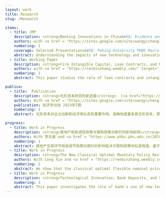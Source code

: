 ```yaml
---
layout: work
title: Research
slug: /Research

items:
  - title: JMP 
    description: <strong>Banking Innovations in China&#58; Evidence and Welfare Implications</strong> [<a href="https://papers.ssrn.com/sol3/papers.cfm?abstract_id=4617083" target="_blank">SSRN link</a>]  
    authors: with <a href = "https://sites.google.com/site/wangyicheng1192/" target="_blank">Yicheng Wang</a> and <a href = "https://xuzhiwei09.wixsite.com/econ/research" target="_blank">Zhiwei Xu</a> 
    numbering: 1
    coverage: Selected Presentations&#58; Peking University PHBS Macro-Finance Reading Group; 7th Peking-NUS Annual conference; Sargent Institute of Quantitative Economics and Finance Workshop; 6th China and Development Annual Conference (Shanghai Jiao Tong U) 2023; CICM 2023; CFRC 2023
    abstract: Understanding the impacts of new technology and innovations on the banking sector is important and of growing interest. However, there is limited research on the detailed channels of the impacts, and consequently, the evaluations for the aggregate welfare implications. We contribute both empirically and quantitatively. We use bank panel dataset and construct a new measure of overall banking innovations to document that banking innovations can reduce marginal net costs, which improve efficiency and may unintended increase bank risk-taking. We show the finding is quite robust under a battery of checks. In a new structural, quantitative model, banks with heterogeneous capital choose investment in innovation and also risky lending, face regulations on the capital requirement and have limited liability. When aggregate new technology improves, it can reduce financial intermediation costs and social deadweight loss; however, it will also change the bank's risk consideration and increases moral hazard when the cost is largely reduced. We also find several other new implications for R\&D investment credit policy and Capital Requirement policy.
  - title: Working Paper
    description: <strong>Firm Intangible Capital, Loan Contracts, and Monetary Policy</strong> [<a href="./assets/Intancutoff_2023slides.pdf" target="_blank">slides</a>] 
    authors: with <a href = "https://renbinzhang.weebly.com/" target="_blank">Renbin Zhang</a>
    numbering: 2  
    abstract: This paper studies the role of loan contracts and intangible capital on the transmission of monetary policy to firm-level investment. Using US non-financial firm-level data, we find that, for a subsample of firms with loan covenants, the investment of firms with relatively more intangible assets responds more to monetary shocks. By classifying loan covenants into asset-based and cash flow-based loans, we further document that this pattern is driven by cash flow-based borrowers. We rationalize the empirical results using a tractable general equilibrium New Keynesian model. The choice of loan contracts depends on firms' investment decision, firms optimally allocate tangible and intangible investment based on idiosyncratic investment efficiency. Tangible assets can be pledged as collateral and the unpledgeable intangible assets improve profitability. For cash flow-based borrowers, an interest rate hike decrease the number of firms who invest more in intangibles, via the extensive margin, which amplifies the investment channel, therefore they respond more to the monetary policy conditional on higher intangible assets. We also conduct some policy analysis such as macro-prudential policy regulating firms' leverage under alternative contracts.

publica:
  - title:  Publication
    description: <strong>无形资本研究的新进展</strong>  [<a href="https://kns.cnki.net/kcms2/article/abstract?v=3uoqIhG8C44YLTlOAiTRKu87-SJxoEJu6LL9TJzd50n7EU_Z-wbXjVnTl-EciK_82pVq4ACueKl8_ZN2K3xnp4LkjadPV6BJ&uniplatform=NZKPT" target="_blank">pdf</a>]
    authors: With <a href = "https://sites.google.com/site/wangyicheng1192/" target="_blank">汪意成</a>
    publication: 经济学动态 2023年7期
    numbering: 1
    abstract: 无形资本对企业创新和经济增长具有重要作用。准确地度量各类无形资本、更好地解释无形资本对企业行为和宏观经济发展的影响，也成为经济学研究的前沿问题之一。本文系统梳理国外宏观金融领域涉及无形资本的相关文献和最新研究进展，重点介绍各类无形资本的相关定义及其度量方式，从微观企业和宏观经济两个视角对已有文献进行归纳总结和深入分析。在微观影响方面，现有研究主要从无形资本对企业投融资、生产率水平及市场资产定价等角度进行分析。在宏观视角方面，现有文献主要聚焦于无形资本对经济增长核算、短期经济波动、市场结构变化等方面的影响。本文最后对未来研究方向进行评述与展望，同时也为落实我国企业科技创新的主体地位提供了政策启示。

progress: 
  - title: Work in Progress
    description: <strong>房地产税收调控政策与限购政策对房价的影响研究</strong> [<a href="./assets/slides_PropertyTax_LWZ202309.pdf" target="_blank">slides</a>] 
    authors: With 李兆睿 and <a href = "https://www.phbs.pku.edu.cn/2019/fulltime_0920/136.html" target="_blank">王鹏飞</a>
    numbering: 1
    abstract: 房地产交易环节税收调节政策对房价的影响取决于限购政策的松紧程度。基于居民异质性预期的一般均衡模型，我们发现交易环节税收的不平等在买卖双方间产生了税收楔子，居民基于自身对未来房屋居住价值的异质性预期，选择成为买方、卖方或观望者。增加交易环节税收同时影响交易市场的买卖双方，产生了一般均衡效应，这使得买方的购房需求函数和卖方的住房供给函数同时左移，限购政策的松紧则影响了购房需求函数左移的程度。因此，当限购政策趋紧时，调高交易环节税收反而刺激房价上涨；当限购政策较松时，交易环节税收优惠则能发挥刺激房价的作用。
  - title: Work in Progress
    description: <strong>The New Classical Optimal Monetary Policy Revisited</strong> [Coming soon]
    authors: With Cong Xie and <a href = "https://renbinzhang.weebly.com/" target="_blank">Renbin Zhang</a>
    numbering: 2
    abstract: We show that the classical optimal flexible nominal price (inflation) fails to complete the market.  The nominal price that is desired to implement the complete market social planner allocations turns out to negative for some states of the economy. Incomplete market imposes the one-period forward-looking implementability constraint for the Ramsey social planner, the primal approach indicates that the Friedman Rule does not hold anymore. We formulate the recursive contract approach by imposing a lower bound of money asset and find that government optimally accumulate the public debt and the tax rate featuring incomplete market emerge.
  - title: Work in Progress
    description: <strong>Technological Innovation, Bank Deposits, and Systemic Risk</strong>
    numbering: 3
    abstract: This paper investigates the role of bank's use of new technologies under China's interest-rate based monetary transmission. Using a bank-panel dataset merged bank patent applications, I document that during monetary expansion, banks with higher technological innovations attract more deposits with fewer interest expenses since their deposits contain more demand deposits with higher liquidity. Moreover, banks with higher innovations accumulate larger systemic risks, especially during economic downturns.
---
```


<br />
<br />
